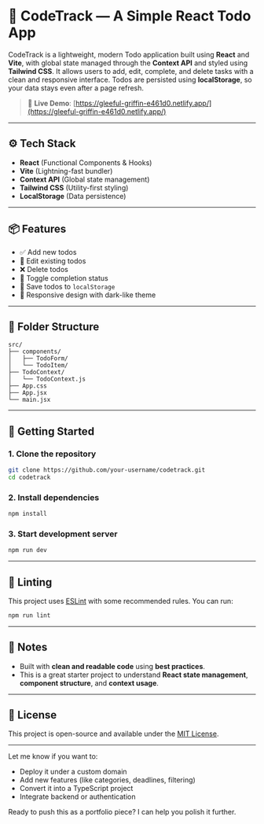 # 📝 CodeTrack — A Simple React Todo App

CodeTrack is a lightweight, modern Todo application built using **React** and **Vite**, with global state managed through the **Context API** and styled using **Tailwind CSS**. It allows users to add, edit, complete, and delete tasks with a clean and responsive interface. Todos are persisted using **localStorage**, so your data stays even after a page refresh.

> 🚀 **Live Demo**: [https://gleeful-griffin-e461d0.netlify.app/](https://gleeful-griffin-e461d0.netlify.app/)

---

## ⚙️ Tech Stack

- **React** (Functional Components & Hooks)
- **Vite** (Lightning-fast bundler)
- **Context API** (Global state management)
- **Tailwind CSS** (Utility-first styling)
- **LocalStorage** (Data persistence)

---

## 📦 Features

- ✅ Add new todos
- 📝 Edit existing todos
- ❌ Delete todos
- 🔁 Toggle completion status
- 💾 Save todos to `localStorage`
- 🌙 Responsive design with dark-like theme

---

## 📁 Folder Structure

```
src/
├── components/
│   ├── TodoForm/
│   └── TodoItem/
├── TodoContext/
│   └── TodoContext.js
├── App.css
├── App.jsx
└── main.jsx
```

---

## 🚀 Getting Started

### 1. Clone the repository

```bash
git clone https://github.com/your-username/codetrack.git
cd codetrack
```

### 2. Install dependencies

```bash
npm install
```

### 3. Start development server

```bash
npm run dev
```

---

## 🧪 Linting

This project uses [ESLint](https://eslint.org/) with some recommended rules. You can run:

```bash
npm run lint
```

---

## 📌 Notes

- Built with **clean and readable code** using **best practices**.
- This is a great starter project to understand **React state management**, **component structure**, and **context usage**.

---

## 📄 License

This project is open-source and available under the [MIT License](LICENSE).

---

Let me know if you want to:

- Deploy it under a custom domain
- Add new features (like categories, deadlines, filtering)
- Convert it into a TypeScript project
- Integrate backend or authentication

Ready to push this as a portfolio piece? I can help you polish it further.

